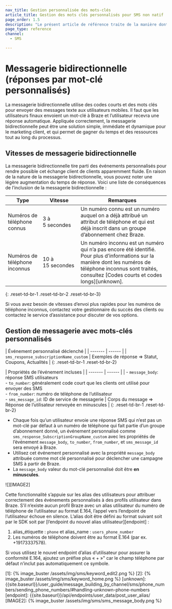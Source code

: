 ```yaml
---
nav_title: Gestion personnalisée des mots-clés
article_title: Gestion des mots clés personnalisés pour SMS non natif
page_order: 1.5
description: "Le présent article de référence traite de la manière dont Braze traite les mots clés personnalisés pour les utilisateurs SMS non-natifs."
page_type: reference
channel:
  - SMS

---
```


# Messagerie bidirectionnelle (réponses par mot-clé personnalisés)

La messagerie bidirectionnelle utilise des codes courts et des mots clés pour envoyer des messages texte aux utilisateurs mobiles. Il faut que les utilisateurs finaux envoient un mot-clé à Braze et l’utilisateur recevra une réponse automatique. Appliquée correctement, la messagerie bidirectionnelle peut être une solution simple, immédiate et dynamique pour le marketing client, et qui permet de gagner du temps et des ressources tout au long du processus. 

## Vitesses de messagerie bidirectionnelle

La messagerie bidirectionnelle tire parti des événements personnalisés pour rendre possible cet échange client de clients apparemment fluide. En raison de la nature de la messagerie bidirectionnelle, vous pouvez noter une légère augmentation du temps de réponse. Voici une liste de conséquences de l’inclusion de la messagerie bidirectionnelle :

| Type | Vitesse | Remarques | 
| ----- | ----- | ---- | 
| Numéros de téléphone connus | 3 à 5 secondes | Un numéro connu est un numéro auquel on a déjà attribué un attribut de téléphone et qui est déjà inscrit dans un groupe d’abonnement chez Braze.
| Numéros de téléphone inconnus |  10 à 15 secondes | Un numéro inconnu est un numéro qui n’a pas encore été identifié. Pour plus d’informations sur la manière dont les numéros de téléphone inconnus sont traités, consultez [Codes courts et codes longs][unknown].|
{: .reset-td-br-1 .reset-td-br-2 .reset-td-br-3}

Si vous avez besoin de vitesses d’envoi plus rapides pour les numéros de téléphone inconnus, contactez votre gestionnaire du succès des clients ou contactez le service d’assistance pour discuter de vos options.

## Gestion de messagerie avec mots-clés personnalisés

| Événement personnalisé déclenché |
| ------- | ------ |
| `sms_response_subscriptionName_custom` | Exemples de réponse => Statut, Coupons, Actualités |
{: .reset-td-br-1 .reset-td-br-2}

| Propriétés de l’événement incluses |
| ------- | ------ |
| - `message_body`: réponse SMS utilisateurs<br>- `to_number`: généralement code court que les clients ont utilisé pour envoyer des SMS<br>- `from_number`: numéro de téléphone de l’utilisateur<br>- `sms_message_id`: ID de service de messagerie | Corps du message => <br>Réponse de l’utilisateur renvoyée en minuscules |
{: .reset-td-br-1 .reset-td-br-2}

- Chaque fois qu’un utilisateur envoie une réponse SMS qui n’est pas un mot-clé par défaut à un numéro de téléphone qui fait partie d’un groupe d’abonnement donné, un événement personnalisé comme `sms_response_SubscriptionGroupName_custom` avec les propriétés de l’événement `message_body`, `to_number`, `from_number`, et `sms_message_id` sera envoyé à Braze. 
- Utilisez cet événement personnalisé avec la propriété `message_body` attribuée comme mot clé personnalisé pour déclencher une campagne SMS à partir de Braze.
- La `message_body` valeur du mot-clé personnalisé doit être **en minuscules**.

![][IMAGE2]

Cette fonctionnalité s’appuie sur les alias des utilisateurs pour attribuer correctement des événements personnalisés à des profils utilisateur dans Braze. S’il n‘existe aucun profil Braze avec un alias utilisateur du numéro de téléphone de l’utilisateur au format E.164, l’appel vers l’endpoint de l’utilisateur échoue en silence. L’alias doit être défini au format suivant soit par le SDK soit par [l’endpoint du nouvel alias utilisateur][endpoint] :

1. alias_étiquette : `phone` et alias_name : `users_phone_number`
2. Les numéros de téléphone doivent être au format E.164 (par ex. +19173337578). 

Si vous utilisez le nouvel endpoint d’alias d’utilisateur pour assurer la conformité E.164, ajoutez un préfixe plus « + »" car le champ téléphone par défaut n’inclut pas automatiquement ce symbole.

[oblink]: {{site.baseurl}}/user_guide/message_building_by_channel/sms/sms_subscription_group/#setup-process
[1]: {% image_buster /assets/img/sms/keyword_edit2.png %}
[2]: {% image_buster /assets/img/sms/keyword_home.png %}
[unknown]: {{site.baseurl}}/user_guide/message_building_by_channel/sms/phone_numbers/sending_phone_numbers/#handling-unknown-phone-numbers
[endpoint]: {{site.baseurl}}/api/endpoints/user_data/post_user_alias/
[IMAGE2]: {% image_buster /assets/img/sms/sms_message_body.png %}